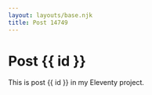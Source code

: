 ```yaml
---
layout: layouts/base.njk
title: Post 14749
---
```


# Post {{ id }}

This is post {{ id }} in my Eleventy project.
